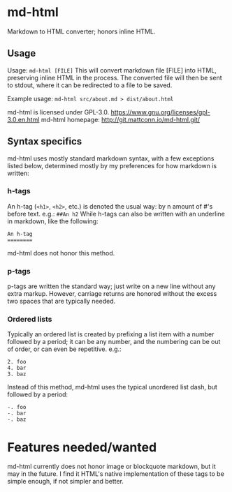 # md-html
Markdown to HTML converter; honors inline HTML.

## Usage
Usage: `md-html [FILE]`
This will convert markdown file [FILE] into HTML, preserving inline HTML in the process.
The converted file will then be sent to stdout, where it can be redirected to a file to be saved.

Example usage:
`md-html src/about.md > dist/about.html`

md-html is licensed under GPL-3.0. <https://www.gnu.org/licenses/gpl-3.0.en.html>
md-html homepage: <http://git.mattconn.io/md-html.git/>

## Syntax specifics
md-html uses mostly standard markdown syntax, with a few exceptions listed below, determined mostly by my preferences for how markdown is written:

### h-tags
An h-tag (`<h1>`, `<h2>`, etc.) is denoted the usual way: by n amount of #'s before text.
e.g.: `##An h2`
While h-tags can also be written with an underline in markdown, like the following:
```
An h-tag
========
```
md-html does not honor this method.

### p-tags
p-tags are written the standard way; just write on a new line without any extra markup. However, carriage returns are honored without the excess two spaces that are typically needed.

### Ordered lists
Typically an ordered list is created by prefixing a list item with a number followed by a period; it can be any number, and the numbering can be out of order, or can even be repetitive. 
e.g.:
```
2. foo
4. bar
3. baz
```
Instead of this method, md-html uses the typical unordered list dash, but followed by a period:
```
-. foo
-. bar
-. baz
```

# Features needed/wanted
md-html currently does not honor image or blockquote markdown, but it may in the future.
I find it HTML's native implementation of these tags to be simple enough, if not simpler and better.
